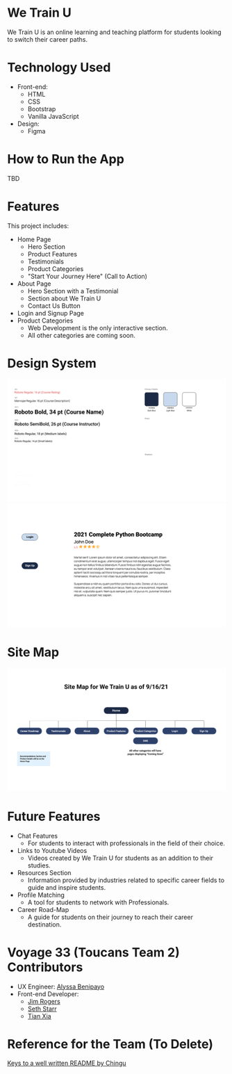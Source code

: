 # We Train U

We Train U is an online learning and teaching platform for students looking to switch their career paths. 

# Technology Used

- Front-end:
  - HTML
  - CSS
  - Bootstrap
  - Vanilla JavaScript
- Design:
  - Figma

# How to Run the App

TBD

# Features
This project includes:
- Home Page
  - Hero Section
  - Product Features
  - Testimonials
  - Product Categories
  - "Start Your Journey Here" (Call to Action)
- About Page
  - Hero Section with a Testimonial
  - Section about We Train U
  - Contact Us Button
- Login and Signup Page
- Product Categories
  - Web Development is the only interactive section.
  - All other categories are coming soon.


# Design System

<img src="assets/images/design-system/design-system-1.png" alt="Design System Part 1">
<img src="assets/images/design-system/design-system-2.png" alt="Design System Part 2">

# Site Map
<img src="assets/images/design-system/site-map.png" alt="Site Map">

# Future Features
- Chat Features
  - For students to interact with professionals in the field of their choice.
- Links to Youtube Videos
  - Videos created by We Train U for students as an addition to their studies.
- Resources Section
  - Information provided by industries related to specific career fields to guide and inspire students.
- Profile Matching
  - A tool for students to network with Professionals.
- Career Road-Map
  - A guide for students on their journey to reach their career destination.

# Voyage 33 (Toucans Team 2) Contributors
- UX Engineer: [Alyssa Benipayo](https://github.com/alyssabenipayo)
- Front-end Developer:
  - [Jim Rogers](https://github.com/EnvoyPrototype)
  - [Seth Starr](https://github.com/Simon51584)
  - [Tian Xia](https://github.com/AllenXT)

# Reference for the Team (To Delete)
[Keys to a well written README by Chingu](https://tinyurl.com/yk3wubft)
